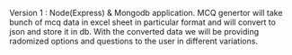 Version 1 : 
Node(Express) & Mongodb application.
MCQ genertor will take bunch of mcq data in excel sheet in particular format and will convert to json and store it in db.
With the converted data we will be providing radomized options and questions to the user in different variations.
